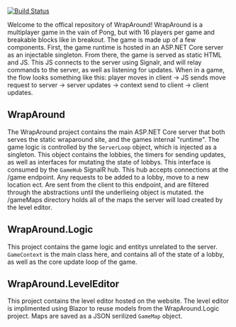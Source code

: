 [![Build Status](https://dev.azure.com/andyblarblar/andyblarblar/_apis/build/status/andyblarblar.WrapAround?branchName=master)](https://dev.azure.com/andyblarblar/andyblarblar/_build/latest?definitionId=1&branchName=master)

Welcome to the offical repository of WrapAround! WrapAround is a multiplayer game in the vain of Pong, but with 16 players per game and 
breakable blocks like in breakout. The game is made up of a few components. First, the game runtime is hosted in an ASP.NET Core server as an injectable singleton. From there, the game is served as static HTML and JS. This JS connects to the server using Signalr, and will relay commands to the server, as well as listening for updates. When in a game, the flow looks something like this: player moves in client -> JS sends move request to server -> server updates -> context send to client -> client updates. 


## WrapAround

The WrapAround project contains the main ASP.NET Core server that both serves the static wraparound site, and the games internal "runtime". The game logic is controlled by the `ServerLoop` object, which is injected as a singleton. This object contains the lobbies, the timers for sending updates, as well as interfaces for mutating the state of lobbys. This interface is consumed by the `GameHub` SignalR hub. This hub accepts connections at the /game endpoint. Any requests to be added to a lobby, move to a new location ect. Are sent from the client to this endpoint, and are filtered through the abstractions until the underlieing object is mutated. the /gameMaps directory holds all of the maps the server will load created by the level editor. 

## WrapAround.Logic

This project contains the game logic and entitys unrelated to the server. `GameContext` is the main class here, and contains all of the state of a lobby, as well as the core update loop of the game. 

## WrapAround.LevelEditor

This project contains the level editor hosted on the website. The level editor is implimented using Blazor to reuse models from the WrapAround.Logic project. Maps are saved as a JSON serilized `GameMap` object.  
